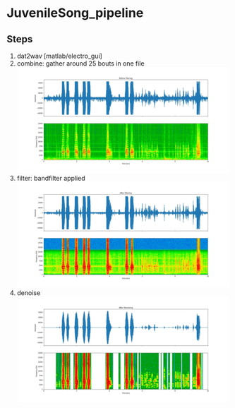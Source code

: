 # JuvenileSong_pipeline
## Steps
1. dat2wav [matlab/electro_gui]
2. combine: gather around 25 bouts in one file
![raw data](https://github.com/AFurryBear/JuvenileSong_pipeline/blob/main/img/Before%20filtering.jpg)
3. filter: bandfilter applied
![filtered](https://github.com/AFurryBear/JuvenileSong_pipeline/blob/main/img/After%20filtering.jpg)
4. denoise
![denoised](https://github.com/AFurryBear/JuvenileSong_pipeline/blob/main/img/After%20Denoising.jpg)
